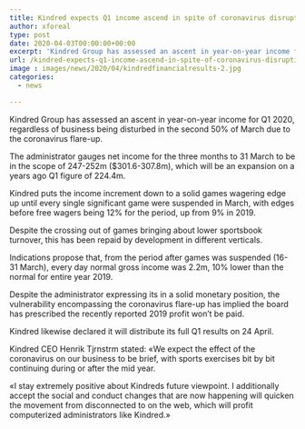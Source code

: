 ```yaml
---
title: Kindred expects Q1 income ascend in spite of coronavirus disruption
author: xforeal 
type: post
date: 2020-04-03T00:00:00+00:00
excerpt: 'Kindred Group has assessed an ascent in year-on-year income for Q1 2020, in spite of business being upset in the second 50% of March due to the coronavirus outbreak '
url: /kindred-expects-q1-income-ascend-in-spite-of-coronavirus-disruption/
image : images/news/2020/04/kindredfinancialresults-2.jpg
categories:
  - news

---
```

Kindred Group has assessed an ascent in year-on-year income for Q1 2020, regardless of business being disturbed in the second 50% of March due to the coronavirus flare-up. 

The administrator gauges net income for the three months to 31 March to be in the scope of 247-252m ($301.6-307.8m), which will be an expansion on a years ago Q1 figure of 224.4m. 

Kindred puts the income increment down to a solid games wagering edge up until every single significant game were suspended in March, with edges before free wagers being 12&percnt; for the period, up from 9&percnt; in 2019. 

Despite the crossing out of games bringing about lower sportsbook turnover, this has been repaid by development in different verticals. 

Indications propose that, from the period after games was suspended (16-31 March), every day normal gross income was 2.2m, 10&percnt; lower than the normal for entire year 2019. 

Despite the administrator expressing its in a solid monetary position, the vulnerability encompassing the coronavirus flare-up has implied the board has prescribed the recently reported 2019 profit won&#8217;t be paid. 

Kindred likewise declared it will distribute its full Q1 results on 24 April. 

Kindred CEO Henrik Tjrnstrm stated: &#171;We expect the effect of the coronavirus on our business to be brief, with sports exercises bit by bit continuing during or after the mid year. 

&#171;I stay extremely positive about Kindreds future viewpoint. I additionally accept the social and conduct changes that are now happening will quicken the movement from disconnected to on the web, which will profit computerized administrators like Kindred.&#187;